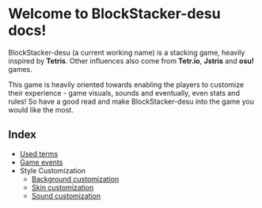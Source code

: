# Welcome to BlockStacker-desu docs!

BlockStacker-desu (a current working name) is a stacking game, heavily inspired by **Tetris**. Other influences also come from **Tetr.io**, **Jstris** and **osu!** games.

This game is heavily oriented towards enabling the players to customize their experience - game visuals, sounds and eventually, even stats and rules! So have a good read and make BlockStacker-desu into the game you would like the most.

## Index

- [Used terms](Used-terms.md)
- [Game events](Game-events.md)
- Style Customization
  - [Background customization](Background-customization.md)
  - [Skin customization](Skin-customization.md)
  - [Sound customization](Sound-customization.md)